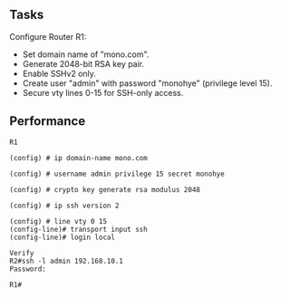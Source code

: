 ## Tasks
Configure Router R1:
- Set domain name of "mono.com".
- Generate 2048-bit RSA key pair.
- Enable SSHv2 only.
- Create user "admin" with password "monohye" (privilege level 15).
- Secure vty lines 0-15 for SSH-only access.

## Performance

    R1
    
    (config) # ip domain-name mono.com
    
    (config) # username admin privilege 15 secret monohye
    
    (config) # crypto key generate rsa modulus 2048
    
    (config) # ip ssh version 2
    
    (config) # line vty 0 15
    (config-line)# transport input ssh
    (config-line)# login local

    Verify
    R2#ssh -l admin 192.168.10.1
    Password:

    R1#

    
    


